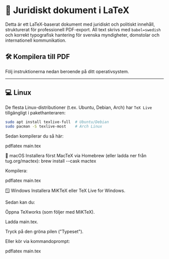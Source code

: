 # 📄 Juridiskt dokument i LaTeX

Detta är ett LaTeX-baserat dokument med juridiskt och politiskt innehåll, strukturerat för professionell PDF-export. All text skrivs med `babel=swedish` och korrekt typografisk hantering för svenska myndigheter, domstolar och internationell kommunikation.

## 🛠️ Kompilera till PDF

Följ instruktionerna nedan beroende på ditt operativsystem.

---

## 💻 Linux

De flesta Linux-distributioner (t.ex. Ubuntu, Debian, Arch) har `TeX Live` tillgängligt i pakethanteraren:

```bash
sudo apt install texlive-full  # Ubuntu/Debian
sudo pacman -S texlive-most    # Arch Linux
```

Sedan kompilerar du så här:

pdflatex main.tex


🍎 macOS
Installera först MacTeX via Homebrew (eller ladda ner från tug.org/mactex):
brew install --cask mactex

Kompilera:

pdflatex main.tex



🪟 Windows
Installera MiKTeX eller TeX Live for Windows.

Sedan kan du:

Öppna TeXworks (som följer med MiKTeX).

Ladda main.tex.

Tryck på den gröna pilen ("Typeset").

Eller kör via kommandoprompt:

pdflatex main.tex

